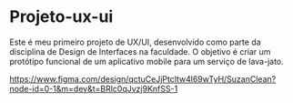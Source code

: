 # Projeto-ux-ui
Este é meu primeiro projeto de UX/UI, desenvolvido como parte da disciplina de Design de Interfaces na faculdade. O objetivo é criar um protótipo funcional de um aplicativo mobile para um serviço de lava-jato.

https://www.figma.com/design/qctuCeJjPtcltw4l69wTyH/SuzanClean?node-id=0-1&m=dev&t=BRlc0qJvzj9KnfSS-1
